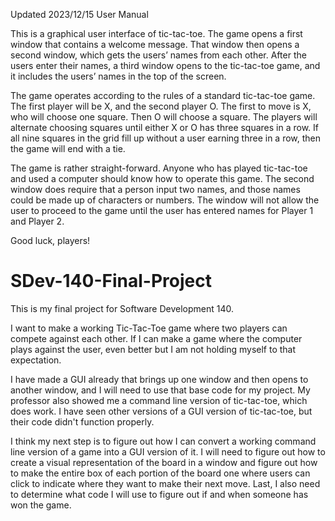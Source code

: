 Updated 2023/12/15
User Manual

This is a graphical user interface of tic-tac-toe. The game opens a first window that contains a welcome message. That window then opens a second window, which gets the users’ names from each other. After the users enter their names, a third window opens to the tic-tac-toe game, and it includes the users’ names in the top of the screen.

The game operates according to the rules of a standard tic-tac-toe game. The first player will be X, and the second player O. The first to move is X, who will choose one square. Then O will choose a square. The players will alternate choosing squares until either X or O has three squares in a row. If all nine squares in the grid fill up without a user earning three in a row, then the game will end with a tie. 

The game is rather straight-forward. Anyone who has played tic-tac-toe and used a computer should know how to operate this game. The second window does require that a person input two names, and those names could be made up of characters or numbers. The window will not allow the user to proceed to the game until the user has entered names for Player 1 and Player 2. 

Good luck, players!





# SDev-140-Final-Project
This is my final project for Software Development 140. 

I want to make a working Tic-Tac-Toe game where two players can compete against each other. If I can make a game where the computer plays
against the user, even better but I am not holding myself to that expectation. 

I have made a GUI already that brings up one window and then opens to another window, and I will need to use that base code for my project. 
My professor also showed me a command line version of tic-tac-toe, which does work. I have seen other versions of a GUI version of 
tic-tac-toe, but their code didn't function properly. 

I think my next step is to figure out how I can convert a working command line version of a game into a GUI version of it. 
I will need to figure out how to create a visual representation of the board in a window and figure out how to make the entire box of 
each portion of the board one where users can click to indicate where they want to make their next move. Last, I also need to determine
what code I will use to figure out if and when someone has won the game. 
